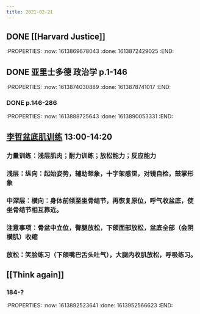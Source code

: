 ```yaml
---
title: 2021-02-21
---
```


## DONE [[Harvard Justice]]
:PROPERTIES:
:now: 1613869678043
:done: 1613872429025
:END:
## DONE 亚里士多德 政治学 p.1-146
:PROPERTIES:
:now: 1613874030889
:done: 1613878741017
:END:
### DONE p.146-286
:PROPERTIES:
:now: 1613888725643
:done: 1613890053331
:END:
## [李哲盆底肌训练](https://weibo.com/l/wblive/p/show/1022:2321324605324718899427)  13:00-14:20
### 力量训练：浅层肌肉；耐力训练；放松能力；反应能力
### 浅层：纵向：起始姿势，辅助想象，十字架感觉，对镜自检，鼓掌形象
### 中深层：横向：身体前倾至坐骨结节，再恢复原位，**呼气收盆底**，使坐骨结节相互靠近。
### 注意事项：骨盆中立位，臀腿放松，下颌面部放松，盆底全部（会阴横肌）收缩
### 放松：笑脸练习（下颌嘴巴舌头吐气），大腿内收肌放松，呼吸练习。
## [[Think again]]
### 184-?
:PROPERTIES:
:now: 1613892523641
:done: 1613952566623
:END:
